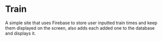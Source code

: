 # Train
A simple site that uses Firebase to store user inputted train times and keep them displayed on the screen, also adds each added one to the database and displays it.
